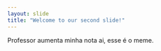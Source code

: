 ```yaml
---
layout: slide
title: "Welcome to our second slide!"
---
```

Professor aumenta minha nota ai, esse é o meme.
